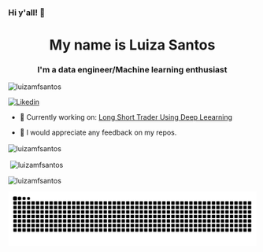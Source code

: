 ### Hi y'all! 👋

<h1 align="center">My name is Luiza Santos</h1>
<h3 align="center">I'm a data engineer/Machine learning enthusiast </h3>

<p align="left"> <img src="https://komarev.com/ghpvc/?username=luizamfsantos&label=Profile%20views&color=0e75b6&style=flat" alt="luizamfsantos" /> </p> 

[![Likedin](https://img.shields.io/badge/LinkedIn-0077B5?style=for-the-badge&logo=linkedin&logoColor=white)]([https://www.linkedin.com/in/wellen/](https://www.linkedin.com/in/santosluiza/))



- 📌 Currently working on: [Long Short Trader Using Deep Leearning](https://github.com/luizamfsantos/long-short-lstm)

- 🔭 I would appreciate any feedback on my repos.

<p><img align="center" src="https://github-readme-stats.vercel.app/api/top-langs?username=luizamfsantos&show_icons=true&locale=en&layout=compact" alt="luizamfsantos" /></p>

<p>&nbsp;<img align="center" src="https://github-readme-stats.vercel.app/api?username=luizamfsantos&show_icons=true&locale=en" alt="luizamfsantos" /></p>

<p><img align="center" src="https://github-readme-streak-stats.herokuapp.com/?user=luizamfsantos&" alt="luizamfsantos" /></p>

<picture>
  <source media="(prefers-color-scheme: dark)" srcset="https://raw.githubusercontent.com/luizamfsantos/luizamfsantos/output/github-contribution-grid-snake-dark.svg">
  <source media="(prefers-color-scheme: light)" srcset="https://raw.githubusercontent.com/luizamfsantos/luizamfsantos/output/github-contribution-grid-snake.svg">
  <img alt="github contribution grid snake animation" src="https://raw.githubusercontent.com/luizamfsantos/luizamfsantos/output/github-contribution-grid-snake.svg">
</picture>

